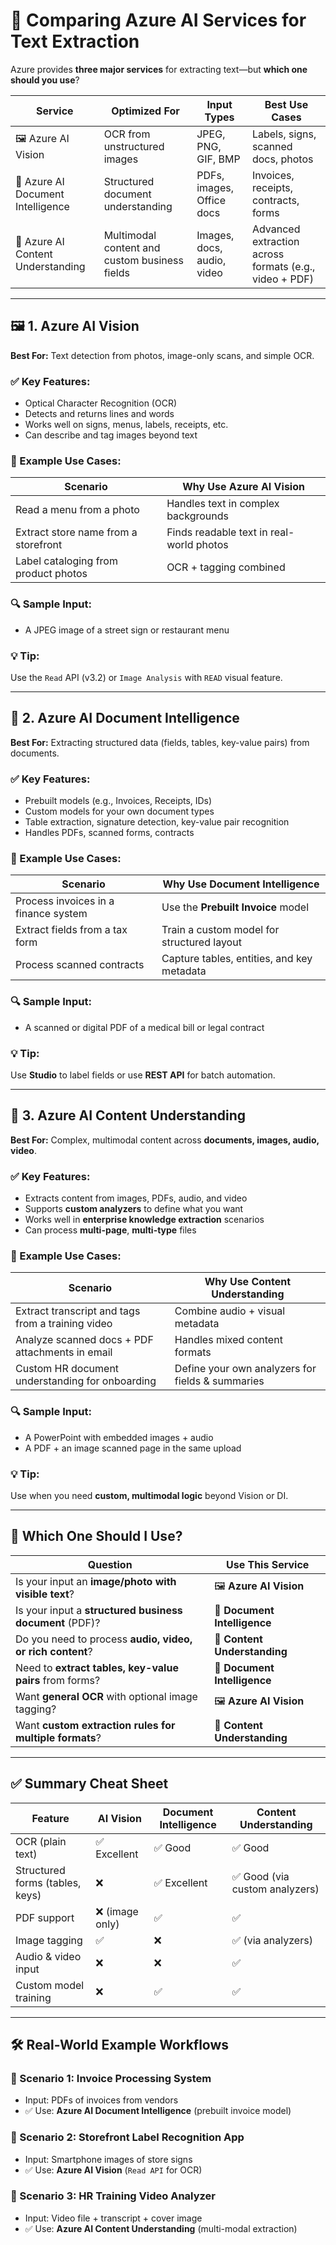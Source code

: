 # 📄 Comparing Azure AI Services for Text Extraction

Azure provides **three major services** for extracting text—but **which one should you use**?

| Service                           | Optimized For                                 | Input Types                | Best Use Cases                                         |
| --------------------------------- | --------------------------------------------- | -------------------------- | ------------------------------------------------------ |
| 🖼️ Azure AI Vision                | OCR from unstructured images                  | JPEG, PNG, GIF, BMP        | Labels, signs, scanned docs, photos                    |
| 📑 Azure AI Document Intelligence | Structured document understanding             | PDFs, images, Office docs  | Invoices, receipts, contracts, forms                   |
| 🧠 Azure AI Content Understanding | Multimodal content and custom business fields | Images, docs, audio, video | Advanced extraction across formats (e.g., video + PDF) |

---

## 🖼️ 1. Azure AI Vision

**Best For:** Text detection from photos, image-only scans, and simple OCR.

### ✅ Key Features:

- Optical Character Recognition (OCR)
- Detects and returns lines and words
- Works well on signs, menus, labels, receipts, etc.
- Can describe and tag images beyond text

### 📘 Example Use Cases:

| Scenario                             | Why Use Azure AI Vision                  |
| ------------------------------------ | ---------------------------------------- |
| Read a menu from a photo             | Handles text in complex backgrounds      |
| Extract store name from a storefront | Finds readable text in real-world photos |
| Label cataloging from product photos | OCR + tagging combined                   |

### 🔍 Sample Input:

- A JPEG image of a street sign or restaurant menu

### 💡 Tip:

Use the `Read` API (v3.2) or `Image Analysis` with `READ` visual feature.

---

## 📑 2. Azure AI Document Intelligence

**Best For:** Extracting structured data (fields, tables, key-value pairs) from documents.

### ✅ Key Features:

- Prebuilt models (e.g., Invoices, Receipts, IDs)
- Custom models for your own document types
- Table extraction, signature detection, key-value pair recognition
- Handles PDFs, scanned forms, contracts

### 📘 Example Use Cases:

| Scenario                             | Why Use Document Intelligence              |
| ------------------------------------ | ------------------------------------------ |
| Process invoices in a finance system | Use the **Prebuilt Invoice** model         |
| Extract fields from a tax form       | Train a custom model for structured layout |
| Process scanned contracts            | Capture tables, entities, and key metadata |

### 🔍 Sample Input:

- A scanned or digital PDF of a medical bill or legal contract

### 💡 Tip:

Use **Studio** to label fields or use **REST API** for batch automation.

---

## 🧠 3. Azure AI Content Understanding

**Best For:** Complex, multimodal content across **documents, images, audio, video**.

### ✅ Key Features:

- Extracts content from images, PDFs, audio, and video
- Supports **custom analyzers** to define what you want
- Works well in **enterprise knowledge extraction** scenarios
- Can process **multi-page**, **multi-type** files

### 📘 Example Use Cases:

| Scenario                                          | Why Use Content Understanding                    |
| ------------------------------------------------- | ------------------------------------------------ |
| Extract transcript and tags from a training video | Combine audio + visual metadata                  |
| Analyze scanned docs + PDF attachments in email   | Handles mixed content formats                    |
| Custom HR document understanding for onboarding   | Define your own analyzers for fields & summaries |

### 🔍 Sample Input:

- A PowerPoint with embedded images + audio
- A PDF + an image scanned page in the same upload

### 💡 Tip:

Use when you need **custom, multimodal logic** beyond Vision or DI.

---

## 🤔 Which One Should I Use?

| Question                                                  | Use This Service             |
| --------------------------------------------------------- | ---------------------------- |
| Is your input an **image/photo with visible text**?       | 🖼️ **Azure AI Vision**       |
| Is your input a **structured business document** (PDF)?   | 📑 **Document Intelligence** |
| Do you need to process **audio, video, or rich content**? | 🧠 **Content Understanding** |
| Need to **extract tables, key-value pairs** from forms?   | 📑 **Document Intelligence** |
| Want **general OCR** with optional image tagging?         | 🖼️ **Azure AI Vision**       |
| Want **custom extraction rules for multiple formats**?    | 🧠 **Content Understanding** |

---

## ✅ Summary Cheat Sheet

| Feature                         | AI Vision       | Document Intelligence | Content Understanding          |
| ------------------------------- | --------------- | --------------------- | ------------------------------ |
| OCR (plain text)                | ✅ Excellent    | ✅ Good               | ✅ Good                        |
| Structured forms (tables, keys) | ❌              | ✅ Excellent          | ✅ Good (via custom analyzers) |
| PDF support                     | ❌ (image only) | ✅                    | ✅                             |
| Image tagging                   | ✅              | ❌                    | ✅ (via analyzers)             |
| Audio & video input             | ❌              | ❌                    | ✅                             |
| Custom model training           | ❌              | ✅                    | ✅                             |

---

## 🛠️ Real-World Example Workflows

### 🔸 Scenario 1: Invoice Processing System

- Input: PDFs of invoices from vendors
- ✅ Use: **Azure AI Document Intelligence** (prebuilt invoice model)

### 🔸 Scenario 2: Storefront Label Recognition App

- Input: Smartphone images of store signs
- ✅ Use: **Azure AI Vision** (`Read API` for OCR)

### 🔸 Scenario 3: HR Training Video Analyzer

- Input: Video file + transcript + cover image
- ✅ Use: **Azure AI Content Understanding** (multi-modal extraction)
